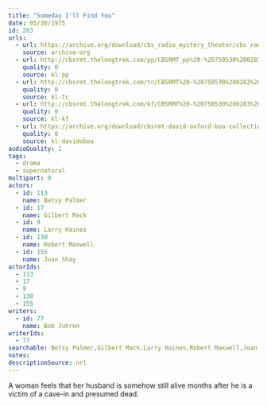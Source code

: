```yaml
---
title: "Someday I'll Find You"
date: 05/30/1975
id: 283
urls: 
  - url: https://archive.org/download/cbs_radio_mystery_theater/cbs_radio_mystery_theater-0251-0300.zip/cbs_radio_mystery_theater-0251-0300%2Fcbsrmt_0283_someday_ill_find_you.mp3
    source: archive-org
  - url: http://cbsrmt.thelongtrek.com/pp/CBSRMT_pp%20-%20750530%200283%20Someday%20I%27ll%20Find%20You.mp3
    quality: 0
    source: kl-pp
  - url: http://cbsrmt.thelongtrek.com/tc/CBSRMT%20-%20750530%200283%20Someday%20I%27ll%20Find%20You_tc.mp3
    quality: 0
    source: kl-tc
  - url: http://cbsrmt.thelongtrek.com/kf/CBSRMT%20-%20750530%200283%20Someday%20I%27ll%20Find%20You_kf.mp3
    quality: 0
    source: kl-kf
  - url: https://archive.org/download/cbsrmt-david-oxford-boa-collection/CBSRMT-750530-0283-Someday-I'll-Find-You-(64-44)_kf-{BoA}.mp3
    quality: 0
    source: kl-davidoboa
audioQuality: 1
tags: 
  - drama
  - supernatural
multipart: 0
actors:  
  - id: 113
    name: Betsy Palmer  
  - id: 17
    name: Gilbert Mack  
  - id: 9
    name: Larry Haines  
  - id: 130
    name: Robert Maxwell  
  - id: 155
    name: Joan Shay
actorIds:  
  - 113  
  - 17  
  - 9  
  - 130  
  - 155
writers:  
  - id: 77
    name: Bob Juhren
writerIds:  
  - 77
searchable: Betsy Palmer,Gilbert Mack,Larry Haines,Robert Maxwell,Joan Shay Bob Juhren
notes: 
descriptionSource: nrl
---
```

A woman feels that her husband is somehow still alive months after he is a victim of a cave-in and presumed dead. 